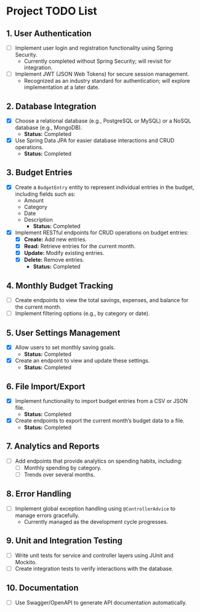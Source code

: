 # Project TODO List

## 1. User Authentication
- [ ] Implement user login and registration functionality using Spring Security.
  - Currently completed without Spring Security; will revisit for integration.
- [ ] Implement JWT (JSON Web Tokens) for secure session management.
  - Recognized as an industry standard for authentication; will explore implementation at a later date.

## 2. Database Integration
- [x] Choose a relational database (e.g., PostgreSQL or MySQL) or a NoSQL database (e.g., MongoDB).
  - **Status:** Completed
- [x] Use Spring Data JPA for easier database interactions and CRUD operations.
  - **Status:** Completed

## 3. Budget Entries
- [x] Create a `BudgetEntry` entity to represent individual entries in the budget, including fields such as:
  - Amount
  - Category
  - Date
  - Description
  	- **Status:** Completed
- [x] Implement RESTful endpoints for CRUD operations on budget entries:
  - [x] **Create:** Add new entries.
  - [x] **Read:** Retrieve entries for the current month.
  - [x] **Update:** Modify existing entries.
  - [x] **Delete:** Remove entries.
  	- **Status:** Completed

## 4. Monthly Budget Tracking
- [ ] Create endpoints to view the total savings, expenses, and balance for the current month.
- [ ] Implement filtering options (e.g., by category or date).

## 5. User Settings Management
- [x] Allow users to set monthly saving goals.
    - **Status:** Completed
- [x] Create an endpoint to view and update these settings.
    - **Status:** Completed

## 6. File Import/Export
- [x] Implement functionality to import budget entries from a CSV or JSON file.
	- **Status:** Completed
- [x] Create endpoints to export the current month’s budget data to a file.
	- **Status:** Completed

## 7. Analytics and Reports
- [ ] Add endpoints that provide analytics on spending habits, including:
  - [ ] Monthly spending by category.
  - [ ] Trends over several months.

## 8. Error Handling
- [ ] Implement global exception handling using `@ControllerAdvice` to manage errors gracefully.
  - Currently managed as the development cycle progresses.

## 9. Unit and Integration Testing
- [ ] Write unit tests for service and controller layers using JUnit and Mockito.
- [ ] Create integration tests to verify interactions with the database.

## 10. Documentation
- [ ] Use Swagger/OpenAPI to generate API documentation automatically.